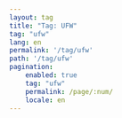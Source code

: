 ```yaml
---
layout: tag
title: "Tag: UFW"
tag: "ufw"
lang: en
permalink: '/tag/ufw'
path: '/tag/ufw'
pagination:
    enabled: true
    tag: "ufw"
    permalink: /page/:num/
    locale: en
---
```

